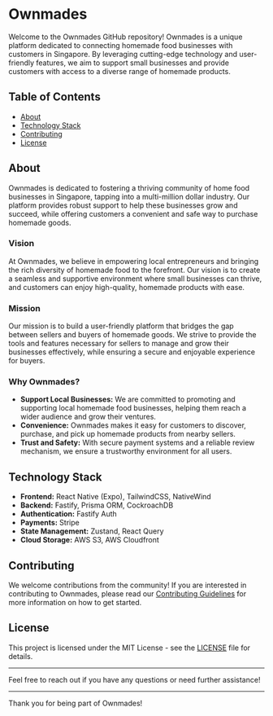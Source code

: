 # Ownmades

Welcome to the Ownmades GitHub repository! Ownmades is a unique platform dedicated to connecting homemade food businesses with customers in Singapore. By leveraging cutting-edge technology and user-friendly features, we aim to support small businesses and provide customers with access to a diverse range of homemade products.

## Table of Contents

- [About](#about)
- [Technology Stack](#technology-stack)
- [Contributing](#contributing)
- [License](#license)

## About

Ownmades is dedicated to fostering a thriving community of home food businesses in Singapore, tapping into a multi-million dollar industry. Our platform provides robust support to help these businesses grow and succeed, while offering customers a convenient and safe way to purchase homemade goods.

### Vision

At Ownmades, we believe in empowering local entrepreneurs and bringing the rich diversity of homemade food to the forefront. Our vision is to create a seamless and supportive environment where small businesses can thrive, and customers can enjoy high-quality, homemade products with ease.

### Mission

Our mission is to build a user-friendly platform that bridges the gap between sellers and buyers of homemade goods. We strive to provide the tools and features necessary for sellers to manage and grow their businesses effectively, while ensuring a secure and enjoyable experience for buyers.

### Why Ownmades?

- **Support Local Businesses:** We are committed to promoting and supporting local homemade food businesses, helping them reach a wider audience and grow their ventures.
- **Convenience:** Ownmades makes it easy for customers to discover, purchase, and pick up homemade products from nearby sellers.
- **Trust and Safety:** With secure payment systems and a reliable review mechanism, we ensure a trustworthy environment for all users.

## Technology Stack

- **Frontend:** React Native (Expo), TailwindCSS, NativeWind
- **Backend:** Fastify, Prisma ORM, CockroachDB
- **Authentication:** Fastify Auth
- **Payments:** Stripe
- **State Management:** Zustand, React Query
- **Cloud Storage:** AWS S3, AWS Cloudfront

## Contributing

We welcome contributions from the community! If you are interested in contributing to Ownmades, please read our [Contributing Guidelines](CONTRIBUTING.md) for more information on how to get started.

## License

This project is licensed under the MIT License - see the [LICENSE](LICENSE) file for details.

---

Feel free to reach out if you have any questions or need further assistance!

---

Thank you for being part of Ownmades!
